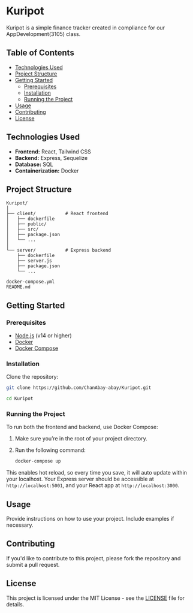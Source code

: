 # Kuripot

Kuripot is a simple finance tracker created in compliance for our AppDevelopment(3105) class.

## Table of Contents

- [Technologies Used](#technologies-used)
- [Project Structure](#project-structure)
- [Getting Started](#getting-started)
  - [Prerequisites](#prerequisites)
  - [Installation](#installation)
  - [Running the Project](#running-the-project)
- [Usage](#usage)
- [Contributing](#contributing)
- [License](#license)

## Technologies Used

- **Frontend:** React, Tailwind CSS
- **Backend:** Express, Sequelize
- **Database:** SQL
- **Containerization:** Docker

## Project Structure

```
Kuripot/
│
├── client/           # React frontend
│   ├── dockerfile
│   ├── public/
│   ├── src/
│   ├── package.json
│   └── ...
│
└── server/           # Express backend
    ├── dockerfile
    ├── server.js
    ├── package.json
    └── ...

docker-compose.yml
README.md
```

## Getting Started

### Prerequisites

- [Node.js](https://nodejs.org/) (v14 or higher)
- [Docker](https://www.docker.com/get-started)
- [Docker Compose](https://docs.docker.com/compose/)

### Installation

Clone the repository:

```bash
git clone https://github.com/ChanAbay-abay/Kuripot.git
```

```bash
cd Kuripot
```

### Running the Project

To run both the frontend and backend, use Docker Compose:

1. Make sure you’re in the root of your project directory.
2. Run the following command:

   ```bash
   docker-compose up
   ```

This enables hot reload, so every time you save, it will auto update within your localhost.
Your Express server should be accessible at `http://localhost:5001`, and your React app at `http://localhost:3000`.

## Usage

Provide instructions on how to use your project. Include examples if necessary.

## Contributing

If you'd like to contribute to this project, please fork the repository and submit a pull request.

## License

This project is licensed under the MIT License - see the [LICENSE](LICENSE) file for details.
